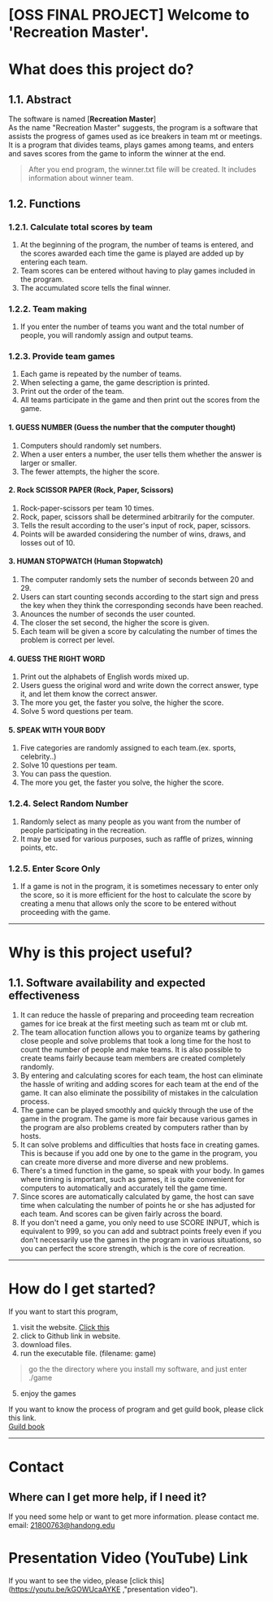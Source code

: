 [OSS FINAL PROJECT] Welcome to 'Recreation Master'.
======================

# What does this project do?
## 1.1. Abstract
The software is named [**Recreation Master**]    
As the name "Recreation Master" suggests, the program is a software that assists the progress of games used as ice breakers in team mt or meetings.   
It is a program that divides teams, plays games among teams, and enters and saves scores from the game to inform the winner at the end.   
> After you end program, the winner.txt file will be created. It includes information about winner team.

## 1.2. Functions
### 1.2.1. Calculate total scores by team
1. At the beginning of the program, the number of teams is entered, and the scores awarded each time the game is played are added up by entering each team.
2. Team scores can be entered without having to play games included in the program.
3. The accumulated score tells the final winner.

### 1.2.2. Team making
1. If you enter the number of teams you want and the total number of people, you will randomly assign and output teams.   

### 1.2.3. Provide team games
1. Each game is repeated by the number of teams.
2. When selecting a game, the game description is printed.
3. Print out the order of the team.
4. All teams participate in the game and then print out the scores from the game.

#### 1. GUESS NUMBER (Guess the number that the computer thought)
1. Computers should randomly set numbers.
2. When a user enters a number, the user tells them whether the answer is larger or smaller.
3. The fewer attempts, the higher the score.

#### 2. Rock SCISSOR PAPER (Rock, Paper, Scissors)
1. Rock-paper-scissors per team 10 times.
2. Rock, paper, scissors shall be determined arbitrarily for the computer.
3. Tells the result according to the user's input of rock, paper, scissors.
4. Points will be awarded considering the number of wins, draws, and losses out of 10.

#### 3. HUMAN STOPWATCH (Human Stopwatch)
1. The computer randomly sets the number of seconds between 20 and 29.
2. Users can start counting seconds according to the start sign and press the key when they think the corresponding seconds have been reached.
3. Anounces the number of seconds the user counted.
4. The closer the set second, the higher the score is given.
5. Each team will be given a score by calculating the number of times the problem is correct per level.

#### 4. GUESS THE RIGHT WORD
1. Print out the alphabets of English words mixed up.
2. Users guess the original word and write down the correct answer, type it, and let them know the correct answer.
3. The more you get, the faster you solve, the higher the score.
4. Solve 5 word questions per team.

#### 5. SPEAK WITH YOUR BODY
1. Five categories are randomly assigned to each team.(ex. sports, celebrity..)
2. Solve 10 questions per team.
3. You can pass the question.
4. The more you get, the faster you solve, the higher the score.

### 1.2.4. Select Random Number
1. Randomly select as many people as you want from the number of people participating in the recreation.
2. It may be used for various purposes, such as raffle of prizes, winning points, etc.

### 1.2.5. Enter Score Only
1. If a game is not in the program, it is sometimes necessary to enter only the score, so it is more efficient for the host to calculate the score by creating a menu that allows only the score to be entered without proceeding with the game.
****

# Why is this project useful?
## 1.1. Software availability and expected effectiveness
1. It can reduce the hassle of preparing and proceeding team recreation games for ice break at the first meeting such as team mt or club mt.
2. The team allocation function allows you to organize teams by gathering close people and solve problems that took a long time for the host to count the number of people and make teams. It is also possible to create teams fairly because team members are created completely randomly.
3. By entering and calculating scores for each team, the host can eliminate the hassle of writing and adding scores for each team at the end of the game. It can also eliminate the possibility of mistakes in the calculation process.
4. The game can be played smoothly and quickly through the use of the game in the program. The game is more fair because various games in the program are also problems created by computers rather than by hosts.
5. It can solve problems and difficulties that hosts face in creating games. This is because if you add one by one to the game in the program, you can create more diverse and more diverse and new problems.
6. There's a timed function in the game, so speak with your body. In games where timing is important, such as games, it is quite convenient for computers to automatically and accurately tell the game time.
7. Since scores are automatically calculated by game, the host can save time when calculating the number of points he or she has adjusted for each team. And scores can be given fairly across the board.
8. If you don't need a game, you only need to use SCORE INPUT, which is equivalent to 999, so you can add and subtract points freely even if you don't necessarily use the games in the program in various situations, so you can perfect the score strength, which is the core of recreation.
****

# How do I get started?
If you want to start this program,   
1. visit the website. [Click this](https://wnsgur1343.wixsite.com/recreation-master "recreation_master webpage")
2. click to Github link in website.
3. download files.
4. run the executable file. (filename: game) 
> go the the directory where you install my software, and just enter ./game
5. enjoy the games

If you want to know the process of program and get guild book, please click this link.   
[Guild book](https://drive.google.com/file/d/1V5h4zYNPPv8gcRvb9Mxhwgla70S4ntHR/view?usp=sharing "recreation master guild book")


****

# Contact
## Where can I get more help, if I need it?
If you need some help or want to get more information. please contact me.   
email: 21800763@handong.edu

# Presentation Video (YouTube) Link
If you want to see the video, please [click this](https://youtu.be/kGOWUcaAYKE ,"presentation video").
